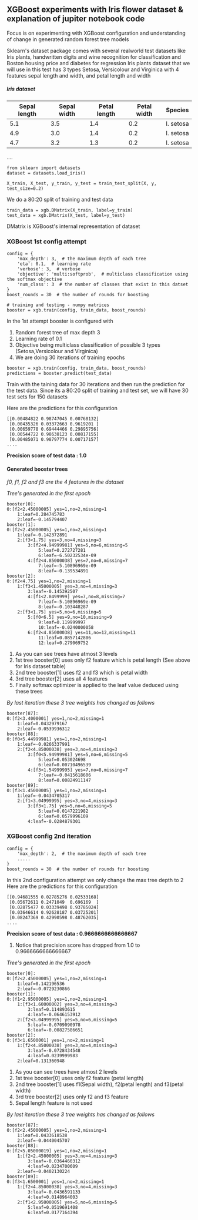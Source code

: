 ## XGBoost experiments with Iris flower dataset & explanation of jupiter notebook code

Focus is on experimenting with XGBoost configuration and understanding of change in generated random forest tree models

Sklearn's dataset package comes with several realworld test datasets like Iris plants, handwritten digits and wine recognition for classification and Boston housing price and diabetes for regression
Iris plants dataset that we will use in this test has 3 types Setosa, Versicolour and Virginica with 4 features sepal length and width, and petal length and width

##### Iris dataset #####
Sepal length | Sepal width | Petal length | Petal width	| Species
------------ | ----------- | ------------ | ----------- | --------
5.1	| 3.5 | 1.4 | 0.2 | I. setosa
4.9 | 3.0 | 1.4 | 0.2 | I. setosa
4.7 | 3.2 | 1.3 | 0.2 | I. setosa
....

```
from sklearn import datasets
dataset = datasets.load_iris()

X_train, X_test, y_train, y_test = train_test_split(X, y, test_size=0.2)
```
We do a 80:20 split of training and test data

```
train_data = xgb.DMatrix(X_train, label=y_train)
test_data = xgb.DMatrix(X_test, label=y_test)
```
DMatrix is XGBoost's internal representation of dataset 

### XGBoost 1st config attempt ###
```
config = {
    'max_depth': 3,  # the maximum depth of each tree
    'eta': 0.1,  # learning rate 
    'verbose': 3,  # verbose
    'objective': 'multi:softprob',  # multiclass classification using the softmax objective
    'num_class': 3  # the number of classes that exist in this datset
}
boost_rounds = 30  # the number of rounds for boosting

# training and testing - numpy matrices
booster = xgb.train(config, train_data, boost_rounds)
```
In the 1st attempt booster is configured with 
1) Random forest tree of max depth 3 
2) Learning rate of 0.1
3) Objective being multiclass classification of possible 3 types (Setosa,Versicolour and Virginica)
4) We are doing 30 iterations of training epochs

```
booster = xgb.train(config, train_data, boost_rounds)
predictions = booster.predict(test_data)
```
Train with the taining data for 30 iterations and then run the prediction for the test data. Since its a 80:20 split of training and test set, we will have 30 test sets for 150 datasets

Here are the predictions for this configuration
```
[[0.00484822 0.98747045 0.00768132]
 [0.00435326 0.03372663 0.9619201 ]
 [0.00659778 0.69444466 0.29895756]
 [0.00544722 0.98638123 0.00817155]
 [0.00485071 0.98797774 0.00717157]
....

```
 **Precision score of test data :  1.0**
#### Generated booster trees ####
*f0, f1, f2 and f3 are the 4 features in the dataset*

*Tree's generated in the first epoch*
```
booster[0]:
0:[f2<2.45000005] yes=1,no=2,missing=1
	1:leaf=0.284745783
	2:leaf=-0.145794407
booster[1]:
0:[f2<2.45000005] yes=1,no=2,missing=1
	1:leaf=-0.142372891
	2:[f3<1.75] yes=3,no=4,missing=3
		3:[f2<4.94999981] yes=5,no=6,missing=5
			5:leaf=0.272727281
			6:leaf=-6.50232534e-09
		4:[f2<4.85000038] yes=7,no=8,missing=7
			7:leaf=-5.10896969e-09
			8:leaf=-0.139534891
booster[2]:
0:[f2<4.75] yes=1,no=2,missing=1
	1:[f3<1.45000005] yes=3,no=4,missing=3
		3:leaf=-0.145392507
		4:[f1<2.8499999] yes=7,no=8,missing=7
			7:leaf=-5.10896969e-09
			8:leaf=-0.103448287
	2:[f3<1.75] yes=5,no=6,missing=5
		5:[f0<6.5] yes=9,no=10,missing=9
			9:leaf=0.119999997
			10:leaf=-0.0240000058
		6:[f2<4.85000038] yes=11,no=12,missing=11
			11:leaf=0.0857142806
			12:leaf=0.279069752
```
1. As you can see trees have atmost 3 levels
1. 1st tree booster[0] uses only f2 feature which is petal length (See above for Iris dataset table)
1. 2nd tree booster[1] uses f2 and f3 which is petal width
1. 3rd tree booster[2] uses all 4 features 
1. Finally softmax optimizer is applied to the leaf value deduced using these trees

*By last iteration these 3 tree weights has changed as follows* 

```
booster[87]:
0:[f2<3.4000001] yes=1,no=2,missing=1
	1:leaf=0.0432979167
	2:leaf=-0.0539936312
booster[88]:
0:[f0<5.44999981] yes=1,no=2,missing=1
	1:leaf=-0.0266337991
	2:[f2<4.85000038] yes=3,no=4,missing=3
		3:[f0<5.94999981] yes=5,no=6,missing=5
			5:leaf=0.053024698
			6:leaf=0.00710496539
		4:[f3<1.54999995] yes=7,no=8,missing=7
			7:leaf=-0.0415618606
			8:leaf=0.00824911147
booster[89]:
0:[f3<1.45000005] yes=1,no=2,missing=1
	1:leaf=-0.0434705317
	2:[f1<3.04999995] yes=3,no=4,missing=3
		3:[f3<1.75] yes=5,no=6,missing=5
			5:leaf=0.0147221982
			6:leaf=0.0579996109
		4:leaf=-0.0284879301
```

### XGBoost config 2nd iteration ###
```
config = {
    'max_depth': 2,  # the maximum depth of each tree
    .....
}
boost_rounds = 30  # the number of rounds for boosting
```
In this 2nd configuration attempt we only change the max tree depth to 2
Here are the predictions for this configuration
```
[[0.94681555 0.02785276 0.02533168]
 [0.05672611 0.2471049  0.696169  ]
 [0.02875477 0.03339498 0.93785024]
 [0.03646614 0.92628187 0.03725201]
 [0.08247369 0.42990598 0.48762035]
....
```
 **Precision score of test data :  0.9666666666666667**
1. Notice that precision score has dropped from 1.0 to 0.9666666666666667

*Tree's generated in the first epoch*
```
booster[0]:
0:[f2<2.45000005] yes=1,no=2,missing=1
	1:leaf=0.142196536
	2:leaf=-0.0729230866
booster[1]:
0:[f1<2.95000005] yes=1,no=2,missing=1
	1:[f3<1.60000002] yes=3,no=4,missing=3
		3:leaf=0.114893615
		4:leaf=-0.0646153912
	2:[f2<3.04999995] yes=5,no=6,missing=5
		5:leaf=-0.0709090978
		6:leaf=-0.00827586651
booster[2]:
0:[f3<1.6500001] yes=1,no=2,missing=1
	1:[f2<4.85000038] yes=3,no=4,missing=3
		3:leaf=-0.0728434548
		4:leaf=0.0239999983
	2:leaf=0.131360948
```
1. As you can see trees have atmost 2 levels
1. 1st tree booster[0] uses only f2 feature (petal length)
1. 2nd tree booster[1] uses f1(Sepal width), f2(petal length) and f3(petal width)
1. 3rd tree booster[2] uses only f2 and f3 feature 
1. Sepal length feature is not used

*By last iteration these 3 tree weights has changed as follows*
```
booster[87]:
0:[f2<2.45000005] yes=1,no=2,missing=1
	1:leaf=0.0433618538
	2:leaf=-0.0440045707
booster[88]:
0:[f2<5.05000019] yes=1,no=2,missing=1
	1:[f2<2.45000005] yes=3,no=4,missing=3
		3:leaf=-0.0364460312
		4:leaf=0.0234700609
	2:leaf=-0.0402130224
booster[89]:
0:[f3<1.6500001] yes=1,no=2,missing=1
	1:[f2<4.85000038] yes=3,no=4,missing=3
		3:leaf=-0.0436591133
		4:leaf=0.0148964003
	2:[f1<2.95000005] yes=5,no=6,missing=5
		5:leaf=0.0519691408
		6:leaf=0.0177164394
```